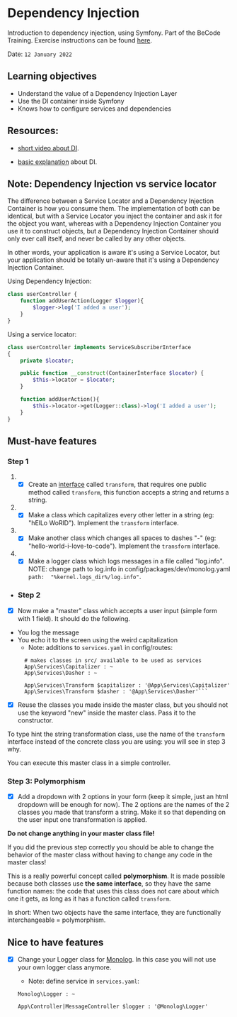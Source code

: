 # Dependency Injection
Introduction to dependency injection, using Symfony. Part of the BeCode Training.
Exercise instructions can be found [here](https://github.com/becodeorg/ANT-Lamarr-5.34/tree/main/3.The-Mountain/Symfony/2.Dependency%20Injection).

Date: ```12 January 2022```

## Learning objectives
- Understand the value of a Dependency Injection Layer
- Use the DI container inside Symfony
- Knows how to configure services and dependencies

## Resources: 
 - [short video about DI](https://www.youtube.com/watch?v=IKD2-MAkXyQ).

 - [basic explanation](https://www.freecodecamp.org/news/a-quick-intro-to-dependency-injection-what-it-is-and-when-to-use-it-7578c84fa88f/) about DI.

## Note: Dependency Injection vs service locator

The difference between a Service Locator and a Dependency Injection Container is how you consume them. The implementation of both can be identical, but with a Service Locator you inject the container and ask it for the object you want, whereas with a Dependency Injection Container you use it to construct objects, but a Dependency Injection Container should only ever call itself, and never be called by any other objects.

In other words, your application is aware it's using a Service Locator, but your application should be totally un-aware that it's using a Dependency Injection Container.

Using Dependency Injection:
````php
class userController {
    function addUserAction(Logger $logger){
        $logger->log('I added a user');
    }
}
````

Using a service locator:
````php
class userController implements ServiceSubscriberInterface
{
    private $locator;

    public function __construct(ContainerInterface $locator) {
        $this->locator = $locator;
    }

    function addUserAction(){
        $this->locator->get(Logger::class)->log('I added a user');
    }
}
````

## Must-have features
### Step 1
1. -[x] Create an [interface](https://www.php.net/manual/en/language.oop5.interfaces.php) called `transform`, that requires one public method called `transform`, this function accepts a string and returns a string.

2. -[x] Make a class which capitalizes every other letter in a string (eg: "hElLo WoRlD"). Implement the `transform` interface.

3. -[x] Make another class which changes all spaces to dashes "-" (eg: "hello-world-i-love-to-code"). Implement the `transform` interface.

4. -[x] Make a logger class which logs messages in a file called "log.info".
    NOTE: change path to log.info in config/packages/dev/monolog.yaml ```path:  "%kernel.logs_dir%/log.info"```.
- ### Step 2
- [x] Now make a "master" class which accepts a user input (simple form with 1 field). It should do the following.
- You log the message
- You echo it to the screen using the weird capitalization
   - Note: additions to `services.yaml` in config/routes: 
  ```
    # makes classes in src/ available to be used as services
    App\Services\Capitalizer : ~
    App\Services\Dasher : ~
    
    App\Services\Transform $capitalizer : '@App\Services\Capitalizer'
    App\Services\Transform $dasher : '@App\Services\Dasher'```

- [x] Reuse the classes you made inside the master class, but you should not use the keyword "new" inside the master class. Pass it to the constructor.

To type hint the string transformation class, use the name of the `transform` interface instead of the concrete class you are using: you will see in step 3 why.

You can execute this master class in a simple controller.

### Step 3: Polymorphism
- [x] Add a dropdown with 2 options in your form (keep it simple, just an html dropdown will be enough for now). The 2 options are the names of the 2 classes you made that transform a string. Make it so that depending on the user input one transformation is applied.

**Do not change anything in your master class file!**

If you did the previous step correctly you should be able to change the behavior of the master class without having to change any code in the master class!

This is a really powerful concept called **polymorphism**. It is made possible because both classes use **the same interface**, so they have the same function names: the code that uses this class does not care about which one it gets, as long as it has a function called `transform`.

In short: When two objects have the same interface, they are functionally interchangeable = polymorphism.

## Nice to have features
- [x] Change your Logger class for [Monolog](https://github.com/Seldaek/monolog). In this case you will not use your own logger class anymore.

    - Note: define service in ```services.yaml```:
     ```
    Monolog\Logger : ~

    App\Controller|MessageController $logger : '@Monolog\Logger'
    ```

